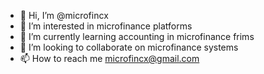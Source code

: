 - 👋 Hi, I’m @microfincx
- 👀 I’m interested in microfinance platforms
- 🌱 I’m currently learning accounting in microfinance frims
- 💞️ I’m looking to collaborate on microfinance systems
- 📫 How to reach me microfincx@gmail.com

<!---
microfincx/microfincx is a ✨ special ✨ repository because its `README.md` (this file) appears on your GitHub profile.
You can click the Preview link to take a look at your changes.
--->
